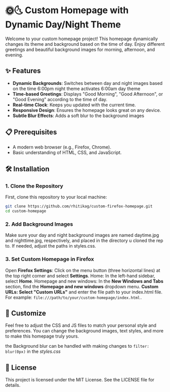 # 🌞🌜 Custom Homepage with Dynamic Day/Night Theme 

Welcome to your custom homepage project! This homepage dynamically changes its theme and background based on the time of day. Enjoy different greetings and beautiful background images for morning, afternoon, and evening.

## ✨ Features

- **Dynamic Backgrounds**: Switches between day and night images based on the time 6:00pm night theme activates 6:00am day theme
- **Time-based Greetings**: Displays "Good Morning", "Good Afternoon", or "Good Evening" according to the time of day.
- **Real-time Clock**: Keeps you updated with the current time.
- **Responsive Design**: Ensures the homepage looks great on any device.
- **Subtle Blur Effects**: Adds a soft blur to the background images

## 📋 Prerequisites

- A modern web browser (e.g., Firefox, Chrome).
- Basic understanding of HTML, CSS, and JavaScript.

## 🛠️ Installation

### 1. Clone the Repository

First, clone this repository to your local machine:

```sh
git clone https://github.com/rhitikag/custom-firefox-homepage.git
cd custom-homepage
```

### 2. Add Background Images

Make sure your day and night background images are named daytime.jpg and nighttime.jpg, respectively, and placed in the directory u cloned the rep to. If needed, adjust the paths in styles.css.

### 3. Set Custom Homepage in Firefox

Open **Firefox Settings**: Click on the menu button (three horizontal lines) at the top right corner and select **Settings**.
Home: In the left-hand sidebar, select **Home**.
Homepage and new windows: In the **New Windows and Tabs** section, find the **Homepage and new windows** dropdown menu.
**Custom URLs: Select "Custom URLs"** and enter the file path to your index.html file. For example: ```file:///path/to/your/custom-homepage/index.html.```

## 🎨 Customize

Feel free to adjust the CSS and JS files to match your personal style and preferences. You can change the background images, text styles, and more to make this homepage truly yours.

the Background blur can be handled with making changes to ```filter: blur(0px)``` in the *styles.css*

## 📝 License

This project is licensed under the MIT License. See the LICENSE file for details.
